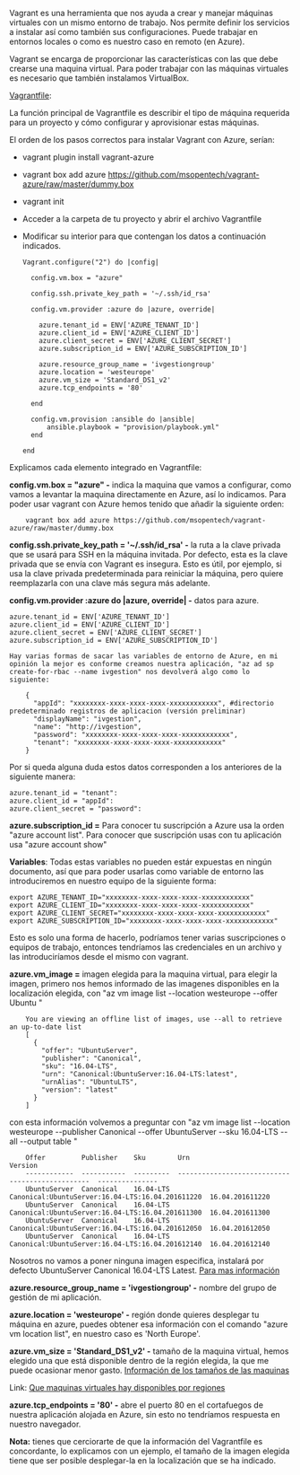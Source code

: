 
Vagrant es una herramienta que nos ayuda a crear y manejar máquinas virtuales con un mismo entorno de trabajo. Nos permite definir los servicios a instalar así como también sus configuraciones. Puede trabajar en entornos locales o como es nuestro caso en remoto (en Azure).

Vagrant se encarga de proporcionar las características con las que debe crearse una maquina virtual. Para poder trabajar con las máquinas virtuales es necesario que también instalamos VirtualBox.

[Vagrantfile](https://www.vagrantup.com/docs/vagrantfile/):

La función principal de Vagrantfile es describir el tipo de máquina requerida para un proyecto y cómo configurar y aprovisionar estas máquinas.

El orden de los pasos correctos para instalar Vagrant con Azure, serían:

* vagrant plugin install vagrant-azure

*	vagrant box add azure https://github.com/msopentech/vagrant-azure/raw/master/dummy.box

*	vagrant init

*	Acceder a la carpeta de tu proyecto y abrir el archivo Vagrantfile

*	Modificar su interior para que contengan los datos a continuación indicados.


		Vagrant.configure("2") do |config|

		  config.vm.box = "azure"

		  config.ssh.private_key_path = '~/.ssh/id_rsa'

		  config.vm.provider :azure do |azure, override|

		    azure.tenant_id = ENV['AZURE_TENANT_ID']
		    azure.client_id = ENV['AZURE_CLIENT_ID']
		    azure.client_secret = ENV['AZURE_CLIENT_SECRET']
		    azure.subscription_id = ENV['AZURE_SUBSCRIPTION_ID']

		    azure.resource_group_name = 'ivgestiongroup'
		    azure.location = 'westeurope'
		    azure.vm_size = 'Standard_DS1_v2'
		    azure.tcp_endpoints = '80'

		  end

		  config.vm.provision :ansible do |ansible|
		      ansible.playbook = "provision/playbook.yml"
		  end

		end

Explicamos cada elemento integrado en Vagrantfile:

**config.vm.box = "azure" -** indica la maquina que vamos a configurar, como vamos a levantar la maquina directamente en Azure, así lo indicamos. Para poder usar vagrant con Azure hemos tenido que añadir la siguiente orden:

		vagrant box add azure https://github.com/msopentech/vagrant-azure/raw/master/dummy.box

**config.ssh.private_key_path = '~/.ssh/id_rsa' -** la ruta a la clave privada que se usará para SSH en la máquina invitada. Por defecto, esta es la clave privada que se envía con Vagrant es insegura. Esto es útil, por ejemplo, si usa la clave privada predeterminada para reiniciar la máquina, pero quiere reemplazarla con una clave más segura más adelante.

**config.vm.provider :azure do |azure, override| -** datos para azure.


	azure.tenant_id = ENV['AZURE_TENANT_ID']
	azure.client_id = ENV['AZURE_CLIENT_ID']
	azure.client_secret = ENV['AZURE_CLIENT_SECRET']
	azure.subscription_id = ENV['AZURE_SUBSCRIPTION_ID']

	Hay varias formas de sacar las variables de entorno de Azure, en mi opinión la mejor es conforme creamos nuestra aplicación, "az ad sp create-for-rbac --name ivgestion" nos devolverá algo como lo siguiente:

		{
		  "appId": "xxxxxxxx-xxxx-xxxx-xxxx-xxxxxxxxxxxx", #directorio predeterminado registros de aplicacion (versión preliminar)
		  "displayName": "ivgestion",
		  "name": "http://ivgestion",
		  "password": "xxxxxxxx-xxxx-xxxx-xxxx-xxxxxxxxxxxx",
		  "tenant": "xxxxxxxx-xxxx-xxxx-xxxx-xxxxxxxxxxxx"
		}

Por si queda alguna duda estos datos corresponden a los anteriores de la siguiente manera:

	azure.tenant_id = "tenant":
	azure.client_id = "appId":
	azure.client_secret = "password":

**azure.subscription_id =** Para conocer tu suscripción a Azure usa la orden "azure account list". Para conocer que suscripción usas con tu aplicación usa "azure account show"

**Variables**: Todas estas variables no pueden estár expuestas en ningún documento, así que para poder usarlas como variable de entorno las introduciremos en nuestro equipo de la siguiente forma:

	export AZURE_TENANT_ID="xxxxxxxx-xxxx-xxxx-xxxx-xxxxxxxxxxxx"
	export AZURE_CLIENT_ID="xxxxxxxx-xxxx-xxxx-xxxx-xxxxxxxxxxxx"
	export AZURE_CLIENT_SECRET="xxxxxxxx-xxxx-xxxx-xxxx-xxxxxxxxxxxx"
	export AZURE_SUBSCRIPTION_ID="xxxxxxxx-xxxx-xxxx-xxxx-xxxxxxxxxxxx"

Esto es solo una forma de hacerlo, podríamos tener varias suscripciones o equipos de trabajo, entonces tendríamos las credenciales en un archivo y las introduciríamos desde el mismo con vagrant.

**azure.vm_image =** imagen elegida para la maquina virtual, para elegir la imagen, primero nos hemos informado de las imagenes disponibles en la localización elegida, con "az vm image list --location westeurope --offer Ubuntu "

		You are viewing an offline list of images, use --all to retrieve an up-to-date list
		[
		  {
		    "offer": "UbuntuServer",
		    "publisher": "Canonical",
		    "sku": "16.04-LTS",
		    "urn": "Canonical:UbuntuServer:16.04-LTS:latest",
		    "urnAlias": "UbuntuLTS",
		    "version": "latest"
		  }
		]

con esta información volvemos a preguntar con "az vm image list --location westeurope --publisher Canonical --offer UbuntuServer --sku 16.04-LTS --all --output table
"

		Offer         Publisher    Sku        Urn                                               Version
		------------  -----------  ---------  ------------------------------------------------  ---------------
		UbuntuServer  Canonical    16.04-LTS  Canonical:UbuntuServer:16.04-LTS:16.04.201611220  16.04.201611220
		UbuntuServer  Canonical    16.04-LTS  Canonical:UbuntuServer:16.04-LTS:16.04.201611300  16.04.201611300
		UbuntuServer  Canonical    16.04-LTS  Canonical:UbuntuServer:16.04-LTS:16.04.201612050  16.04.201612050
		UbuntuServer  Canonical    16.04-LTS  Canonical:UbuntuServer:16.04-LTS:16.04.201612140  16.04.201612140

Nosotros no vamos a poner ninguna imagen especifica, instalará por defecto UbuntuServer Canonical 16.04-LTS Latest. [Para mas información](https://docs.microsoft.com/es-es/azure/virtual-machines/linux/cli-ps-findimage)

**azure.resource_group_name = 'ivgestiongroup' -** nombre del grupo de gestión de mi aplicación.

**azure.location = 'westeurope' -** región donde quieres desplegar tu máquina en azure, puedes obtener esa información con el comando "azure vm location list", en nuestro caso es 'North Europe'.

**azure.vm_size = 'Standard_DS1_v2' -** tamaño de la maquina virtual, hemos elegido una que está disponible dentro de la región elegida, la que me puede ocasionar menor gasto. [Información de los tamaños de las maquinas](https://docs.microsoft.com/es-es/azure/virtual-machines/windows/sizes-general)

Link: [Que maquinas virtuales hay disponibles por regiones](https://azure.microsoft.com/es-es/global-infrastructure/services/?products=virtual-machines)

**azure.tcp_endpoints = '80' -** abre el puerto 80 en el cortafuegos de nuestra aplicación alojada en Azure, sin esto no tendríamos respuesta en nuestro navegador.

**Nota:** tienes que cerciorarte de que la información del Vagrantfile es concordante, lo explicamos con un ejemplo, el tamaño de la imagen elegida tiene que ser posible desplegar-la en la localización que se ha indicado.
